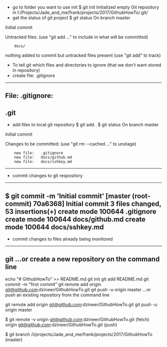 - go to folder you want to use init
$ git init
Initialized empty Git repository in I:/Projects/Jade_and_me/frank/projects/2017/GithubHowTo/.git/
- get the status of git project
$ git status
On branch master

Initial commit

Untracked files:
  (use "git add <file>..." to include in what will be committed)

        docs/

nothing added to commit but untracked files present (use "git add" to track)

- To tell git which files and directories to ignore (that we don't want stored in repository)
- create file: .gitignore
------------------------------------------------------
File: .gitignore:
------------------------------------------------------
.git
------------------------------------------------------
- add files to local git repository
$ git add .
$ git status
On branch master

Initial commit

Changes to be committed:
  (use "git rm --cached <file>..." to unstage)

        new file:   .gitignore
        new file:   docs/github.md
        new file:   docs/sshkey.md
------------------------------------------------------
- commit changes to git respository
------------------------------------------------------
$ git commit -m 'Initial commit'
[master (root-commit) 70a6368] Initial commit
 3 files changed, 53 insertions(+)
 create mode 100644 .gitignore
 create mode 100644 docs/github.md
 create mode 100644 docs/sshkey.md       
------------------------------------------------------
- commit changes to files already being monitored
------------------------------------------------------
git
…or create a new repository on the command line
------------------------------------------------------
echo "# GithubHowTo" >> README.md
git init
git add README.md
git commit -m "first commit"
git remote add origin git@github.com:dzineer/GithubHowTo.git
git push -u origin master
…or push an existing repository from the command line

git remote add origin git@github.com:dzineer/GithubHowTo.git
git push -u origin master


$ git remote -v
origin  git@github.com:dzineer/GithubHowTo.git (fetch)
origin  git@github.com:dzineer/GithubHowTo.git (push)

$ git branch
/i/projects/Jade_and_me/frank/projects/2017/GithubHowTo (master)
